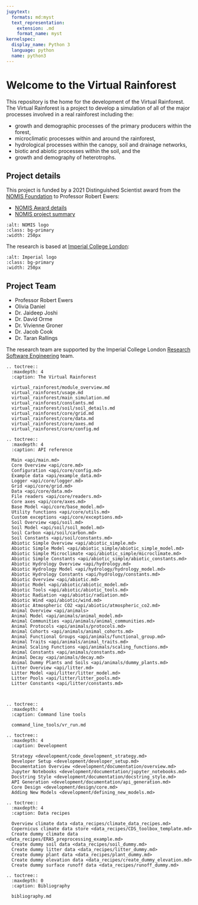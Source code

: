 ```yaml
---
jupytext:
  formats: md:myst
  text_representation:
    extension: .md
    format_name: myst
kernelspec:
  display_name: Python 3
  language: python
  name: python3
---
```


# Welcome to the Virtual Rainforest

This repository is the home for the development of the Virtual Rainforest. The Virtual
Rainforest is a project to develop a simulation of all of the major processes involved
in a real rainforest including the:

- growth and demographic processes of the primary producers within the forest,
- microclimatic processes within and around the rainforest,
- hydrological processes within the canopy, soil and drainage networks,
- biotic and abiotic processes within the soil, and the
- growth and demography of heterotrophs.

## Project details

This project is funded by a 2021 Distinguished Scientist award from the
[NOMIS Foundation](https://nomisfoundation.ch) to Professor Robert Ewers:

- [NOMIS Award details](https://nomisfoundation.ch/people/robert-ewers/)
- [NOMIS project summary](https://nomisfoundation.ch/research-projects/a-virtual-rainforest-for-understanding-the-stability-resilience-and-sustainability-of-complex-ecosystems/)

```{image} _static/images/logo-nomis-822-by-321.png
:alt: NOMIS logo
:class: bg-primary
:width: 250px
```

The research is based at [Imperial College London](https://imperial.ac.uk):

```{image} _static/images/IMP_ML_1CS_4CP_CLEAR-SPACE.png
:alt: Imperial logo
:class: bg-primary
:width: 250px
```

## Project Team

- Professor Robert Ewers
- Olivia Daniel
- Dr. Jaideep Joshi
- Dr. David Orme
- Dr. Vivienne Groner
- Dr. Jacob Cook
- Dr. Taran Rallings

The research team are supported by the Imperial College London
[Research Software Engineering](https://www.imperial.ac.uk/admin-services/ict/self-service/research-support/rcs/research-software-engineering/)
team.

```{eval-rst}
.. toctree::
  :maxdepth: 4
  :caption: The Virtual Rainforest

  virtual_rainforest/module_overview.md
  virtual_rainforest/usage.md
  virtual_rainforest/main_simulation.md
  virtual_rainforest/constants.md
  virtual_rainforest/soil/soil_details.md
  virtual_rainforest/core/grid.md
  virtual_rainforest/core/data.md
  virtual_rainforest/core/axes.md
  virtual_rainforest/core/config.md
```

```{eval-rst}
.. toctree::
  :maxdepth: 4
  :caption: API reference

  Main <api/main.md>
  Core Overview <api/core.md>
  Configuration <api/core/config.md>
  Example data <api/example_data.md>
  Logger <api/core/logger.md>
  Grid <api/core/grid.md>
  Data <api/core/data.md>
  File readers <api/core/readers.md>
  Core axes <api/core/axes.md>
  Base Model <api/core/base_model.md>
  Utility functions <api/core/utils.md>
  Custom exceptions <api/core/exceptions.md>
  Soil Overview <api/soil.md>
  Soil Model <api/soil/soil_model.md>
  Soil Carbon <api/soil/carbon.md>
  Soil Constants <api/soil/constants.md>
  Abiotic Simple Overview <api/abiotic_simple.md>
  Abiotic Simple Model <api/abiotic_simple/abiotic_simple_model.md>
  Abiotic Simple Microclimate <api/abiotic_simple/microclimate.md>
  Abiotic Simple Constants <api/abiotic_simple/abiotic_constants.md>
  Abiotic Hydrology Overview <api/hydrology.md>
  Abiotic Hydrology Model <api/hydrology/hydrology_model.md>
  Abiotic Hydrology Constants <api/hydrology/constants.md>
  Abiotic Overview <api/abiotic.md>
  Abiotic Model <api/abiotic/abiotic_model.md>
  Abiotic Tools <api/abiotic/abiotic_tools.md>
  Abiotic Radiation <api/abiotic/radiation.md>
  Abiotic Wind <api/abiotic/wind.md>
  Abiotic Atmospheric CO2 <api/abiotic/atmospheric_co2.md>
  Animal Overview <api/animals>
  Animal Model <api/animals/animal_model.md> 
  Animal Communities <api/animals/animal_communities.md> 
  Animal Protocols <api/animals/protocols.md>
  Animal Cohorts <api/animals/animal_cohorts.md> 
  Animal Functional Groups <api/animals/functional_group.md> 
  Animal Traits <api/animals/animal_traits.md>
  Animal Scaling Functions <api/animals/scaling_functions.md> 
  Animal Constants <api/animals/constants.md> 
  Animal Decay <api/animals/decay.md> 
  Animal Dummy Plants and Soils <api/animals/dummy_plants.md> 
  Litter Overview <api/litter.md>
  Litter Model <api/litter/litter_model.md>
  Litter Pools <api/litter/litter_pools.md>
  Litter Constants <api/litter/constants.md>
  
  
```

```{eval-rst}
.. toctree::
  :maxdepth: 4
  :caption: Command line tools

  command_line_tools/vr_run.md
```

```{eval-rst}
.. toctree::
  :maxdepth: 4
  :caption: Development

  Strategy <development/code_development_strategy.md>
  Developer Setup <development/developer_setup.md>
  Documentation Overview <development/documentation/overview.md>
  Jupyter Notebooks <development/documentation/jupyter_notebooks.md>
  Docstring Style <development/documentation/docstring_style.md>
  API Generation <development/documentation/api_generation.md>
  Core Design <development/design/core.md>
  Adding New Models <development/defining_new_models.md>
```

```{eval-rst}
.. toctree::
  :maxdepth: 4
  :caption: Data recipes

  Overview climate data <data_recipes/climate_data_recipes.md>
  Copernicus climate data store <data_recipes/CDS_toolbox_template.md>
  Create dummy climate data <data_recipes/ERA5_preprocessing_example.md>
  Create dummy soil data <data_recipes/soil_dummy.md>
  Create dummy litter data <data_recipes/litter_dummy.md>
  Create dummy plant data <data_recipes/plant_dummy.md>
  Create dummy elevation data <data_recipes/create_dummy_elevation.md>
  Create dummy surface runoff data <data_recipes/runoff_dummy.md>
```

```{eval-rst}
.. toctree::
  :maxdepth: 0
  :caption: Bibliography

  bibliography.md
```
